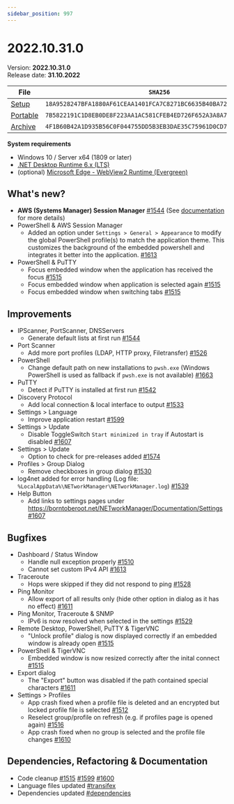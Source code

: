 ```yaml
---
sidebar_position: 997
---
```


# 2022.10.31.0

Version: **2022.10.31.0**<br />
Release date: **31.10.2022**

| File                                                                                                                               | `SHA256`                                                           |
| ---------------------------------------------------------------------------------------------------------------------------------- | ------------------------------------------------------------------ |
| [Setup](https://github.com/BornToBeRoot/NETworkManager/releases/download/2022.10.31.0/NETworkManager_2022.10.31.0_Setup.exe)       | `18A9528247BFA1880AF61CEAA1401FCA7C8271BC6635B40BA72D77AB065867A0` |
| [Portable](https://github.com/BornToBeRoot/NETworkManager/releases/download/2022.10.31.0/NETworkManager_2022.10.31.0_Portable.zip) | `7B5822191C1D8EB0DE8F223AA1AC581CFEB4ED726F652A3A8A7D0941A51BE68F` |
| [Archive](https://github.com/BornToBeRoot/NETworkManager/releases/download/2022.10.31.0/NETworkManager_2022.10.31.0_Archive.zip)   | `4F1B60B42A1D935B56C0F044755DD5B3EB3DAE35C75961D0CD7FFFFB87596847` |

**System requirements**

- Windows 10 / Server x64 (1809 or later)
- [.NET Desktop Runtime 6.x (LTS)](https://dotnet.microsoft.com/download/dotnet/6.0)
- (optional) [Microsoft Edge - WebView2 Runtime (Evergreen)](https://developer.microsoft.com/en-us/microsoft-edge/webview2/)

## What's new?

- **AWS (Systems Manager) Session Manager** [#1544](https://github.com/BornToBeRoot/NETworkManager/pull/1544) (See [documentation](https://borntoberoot.net/NETworkManager/Documentation/Application/AWSSessionManager) for more details)
- PowerShell & AWS Session Manager
  - Added an option under `Settings > General > Appearance` to modify the global PowerShell profile(s) to match the application theme. This customizes the background of the embedded powershell and integrates it better into the application. [#1613](https://github.com/BornToBeRoot/NETworkManager/pull/1613)
- PowerShell & PuTTY
  - Focus embedded window when the application has received the focus [#1515](https://github.com/BornToBeRoot/NETworkManager/pull/1515)
  - Focus embedded window when application is selected again [#1515](https://github.com/BornToBeRoot/NETworkManager/pull/1515)
  - Focus embedded window when switching tabs [#1515](https://github.com/BornToBeRoot/NETworkManager/pull/1515)

## Improvements

- IPScanner, PortScanner, DNSServers
  - Generate default lists at first run [#1544](https://github.com/BornToBeRoot/NETworkManager/pull/1544)
- Port Scanner
  - Add more port profiles (LDAP, HTTP proxy, Filetransfer) [#1526](https://github.com/BornToBeRoot/NETworkManager/pull/1526)
- PowerShell
  - Change default path on new installations to `pwsh.exe` (Windows PowerShell is used as fallback if `pwsh.exe` is not available) [#1663](https://github.com/BornToBeRoot/NETworkManager/pull/1663)
- PuTTY
  - Detect if PuTTY is installed at first run [#1542](https://github.com/BornToBeRoot/NETworkManager/pull/1542)
- Discovery Protocol
  - Add local connection & local interface to output [#1533](https://github.com/BornToBeRoot/NETworkManager/pull/1533)
- Settings > Language
  - Improve application restart [#1599](https://github.com/BornToBeRoot/NETworkManager/pull/1599)
- Settings > Update
  - Disable ToggleSwitch `Start minimized in tray` if Autostart is disabled [#1607](https://github.com/BornToBeRoot/NETworkManager/pull/1607)
- Settings > Update
  - Option to check for pre-releases added [#1574](https://github.com/BornToBeRoot/NETworkManager/pull/1574)
- Profiles > Group Dialog
  - Remove checkboxes in group dialog [#1530](https://github.com/BornToBeRoot/NETworkManager/pull/1530)
- log4net added for error handling (Log file: `%LocalAppData%\NETworkManager\NETworkManager.log`) [#1539](https://github.com/BornToBeRoot/NETworkManager/pull/1539)
- Help Button
  - Add links to settings pages under https://borntoberoot.net/NETworkManager/Documentation/Settings [#1607](https://github.com/BornToBeRoot/NETworkManager/pull/1607)

## Bugfixes

- Dashboard / Status Window
  - Handle null exception properly [#1510](https://github.com/BornToBeRoot/NETworkManager/pull/1510)
  - Cannot set custom IPv4 API [#1613](https://github.com/BornToBeRoot/NETworkManager/pull/1613)
- Traceroute
  - Hops were skipped if they did not respond to ping [#1528](https://github.com/BornToBeRoot/NETworkManager/pull/1528)
- Ping Monitor
  - Allow export of all results only (hide other option in dialog as it has no effect) [#1611](https://github.com/BornToBeRoot/NETworkManager/pull/1611)
- Ping Monitor, Traceroute & SNMP
  - IPv6 is now resolved when selected in the settings [#1529](https://github.com/BornToBeRoot/NETworkManager/pull/1529)
- Remote Desktop, PowerShell, PuTTY & TigerVNC
  - "Unlock profile" dialog is now displayed correctly if an embedded window is already open [#1515](https://github.com/BornToBeRoot/NETworkManager/pull/1515)
- PowerShell & TigerVNC
  - Embedded window is now resized correctly after the inital connect [#1515](https://github.com/BornToBeRoot/NETworkManager/pull/1515)
- Export dialog
  - The "Export" button was disabled if the path contained special characters [#1611](https://github.com/BornToBeRoot/NETworkManager/pull/1611)
- Settings > Profiles
  - App crash fixed when a profile file is deleted and an encrypted but locked profile file is selected [#1512](https://github.com/BornToBeRoot/NETworkManager/pull/1512)
  - Reselect group/profile on refresh (e.g. if profiles page is opened again) [#1516](https://github.com/BornToBeRoot/NETworkManager/pull/1516)
  - App crash fixed when no group is selected and the profile file changes [#1610](https://github.com/BornToBeRoot/NETworkManager/pull/1610)

## Dependencies, Refactoring & Documentation

- Code cleanup [#1515](https://github.com/BornToBeRoot/NETworkManager/pull/1515) [#1599](https://github.com/BornToBeRoot/NETworkManager/pull/1600) [#1600](https://github.com/BornToBeRoot/NETworkManager/pull/1599)
- Language files updated [#transifex](https://github.com/BornToBeRoot/NETworkManager/pulls?q=author%3Aapp%2Ftransifex-integration)
- Dependencies updated [#dependencies](https://github.com/BornToBeRoot/NETworkManager/pulls?q=author%3Aapp%2Fdependabot)

